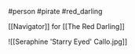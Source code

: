 #person #pirate #red_darling 

[[Navigator]] for [[The Red Darling]]

![[Seraphine 'Starry Eyed' Callo.jpg]]
